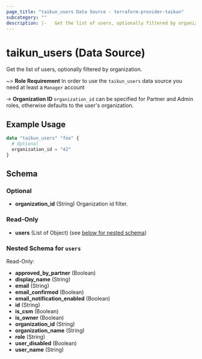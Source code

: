 ```yaml
---
page_title: "taikun_users Data Source - terraform-provider-taikun"
subcategory: ""
description: |-   Get the list of users, optionally filtered by organization.
---
```


# taikun_users (Data Source)

Get the list of users, optionally filtered by organization.

~> **Role Requirement** In order to use the `taikun_users` data source you need at least a `Manager` account

-> **Organization ID** `organization_id` can be specified for Partner and Admin roles, otherwise defaults to the user's
organization.

## Example Usage

```terraform
data "taikun_users" "foo" {
  # Optional
  organization_id = "42"
}
```

<!-- schema generated by tfplugindocs -->
## Schema

### Optional

- **organization_id** (String) Organization id filter.

### Read-Only

- **users** (List of Object) (see [below for nested schema](#nestedatt--users))

<a id="nestedatt--users"></a>
### Nested Schema for `users`

Read-Only:

- **approved_by_partner** (Boolean)
- **display_name** (String)
- **email** (String)
- **email_confirmed** (Boolean)
- **email_notification_enabled** (Boolean)
- **id** (String)
- **is_csm** (Boolean)
- **is_owner** (Boolean)
- **organization_id** (String)
- **organization_name** (String)
- **role** (String)
- **user_disabled** (Boolean)
- **user_name** (String)


